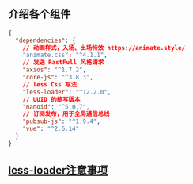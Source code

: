 
## 介绍各个组件

```json
{
  "dependencies": {
    // 动画样式，入场、出场特效 https://animate.style/
    "animate.css": "^4.1.1", 
    // 发送 RastFull 风格请求
    "axios": "^1.7.2",
    "core-js": "^3.8.3",
    // less Css 写法
    "less-loader": "^12.2.0",
    // UUID 的缩写版本
    "nanoid": "^5.0.7",
    // 订阅发布，用于全局通信总线
    "pubsub-js": "^1.9.4",
    "vue": "^2.6.14"
  }
}
```

## [less-loader注意事项](https://github.com/YuncenLiu/vue-basic/blob/master/05_vueCli/README.md#less-loader-插件问题)

